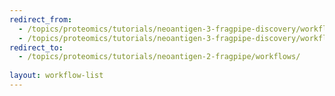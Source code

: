 ```yaml
---
redirect_from:
  - /topics/proteomics/tutorials/neoantigen-3-fragpipe-discovery/workflows/main_workflow.html
  - /topics/proteomics/tutorials/neoantigen-3-fragpipe-discovery/workflows/index.html
redirect_to:
  - /topics/proteomics/tutorials/neoantigen-2-fragpipe/workflows/
 
layout: workflow-list
---
```

